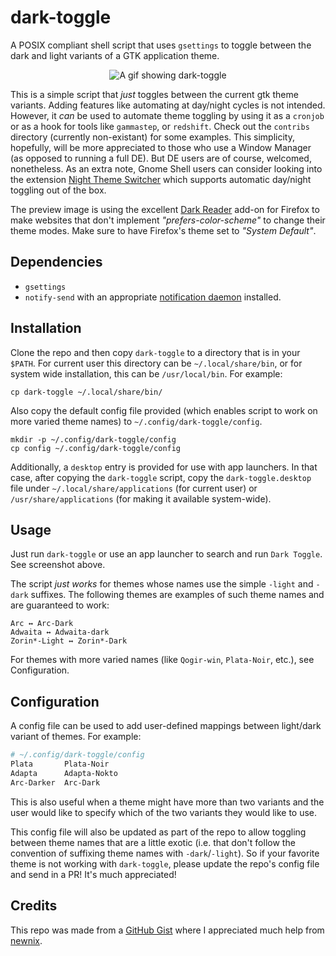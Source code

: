 # dark-toggle

A POSIX compliant shell script that uses `gsettings` to toggle between the dark and light variants of a GTK application theme.

<p align="center"><img src="https://i.ibb.co/ng2s9kd/test.gif" alt="A gif showing dark-toggle"></p>

This is a simple script that _just_ toggles between the current gtk theme variants. Adding features like automating at day/night cycles is not intended. However, it _can_ be used to automate theme toggling by using it as a `cronjob` or as a hook for tools like `gammastep`, or `redshift`. Check out the `contribs` directory (currently non-existant) for some examples. This simplicity, hopefully, will be more appreciated to those who use a Window Manager (as opposed to running a full DE). But DE users are of course, welcomed, nonetheless. As an extra note, Gnome Shell users can consider looking into the extension [Night Theme Switcher](https://extensions.gnome.org/extension/2236/night-theme-switcher/) which supports automatic day/night toggling out of the box.

The preview image is using the excellent [Dark Reader]() add-on for Firefox to make websites that don't implement _"prefers-color-scheme"_ to change their theme modes. Make sure to have Firefox's theme set to _"System Default"_.

## Dependencies

+ `gsettings`
+ `notify-send` with an appropriate [notification daemon](https://wiki.archlinux.org/title/Desktop_notifications#Notification_servers) installed.

## Installation

Clone the repo and then copy `dark-toggle` to a directory that is in your `$PATH`. For current user this directory can be `~/.local/share/bin`, or for system wide installation, this can be `/usr/local/bin`. For example:

	cp dark-toggle ~/.local/share/bin/
	
Also copy the default config file provided (which enables script to work on more varied theme names) to `~/.config/dark-toggle/config`.

	mkdir -p ~/.config/dark-toggle/config
	cp config ~/.config/dark-toggle/config
	
Additionally, a `desktop` entry is provided for use with app launchers. In that case, after copying the `dark-toggle` script, copy the `dark-toggle.desktop` file under `~/.local/share/applications` (for current user) or `/usr/share/applications` (for making it available system-wide).

## Usage

Just run `dark-toggle` or use an app launcher to search and run `Dark Toggle`. See screenshot above.

The script _just works_ for themes whose names use the simple `-light` and `-dark` suffixes. The following themes are examples of such theme names and are guaranteed to work:

	Arc ↔ Arc-Dark
	Adwaita ↔ Adwaita-dark
	Zorin*-Light ↔ Zorin*-Dark
	
For themes with more varied names (like `Qogir-win`, `Plata-Noir`, etc.), see Configuration.

## Configuration

A config file can be used to add user-defined mappings between light/dark variant of themes. For example:

```sh
# ~/.config/dark-toggle/config
Plata		Plata-Noir
Adapta		Adapta-Nokto
Arc-Darker	Arc-Dark
```

This is also useful when a theme might have more than two variants and the user would like to specify which of the two variants they would like to use.

This config file will also be updated as part of the repo to allow toggling between theme names that are a little exotic (i.e. that don't follow the convention of suffixing theme names with `-dark`/`-light`). So if your favorite theme is not working with `dark-toggle`, please update the repo's config file and send in a PR! It's much appreciated!

## Credits

This repo was made from a [GitHub Gist](https://gist.github.com/rifazn/584a94d6f79e13b320180e7c9ec81eea) where I appreciated much help from [newnix](https://gist.github.com/newnix).

